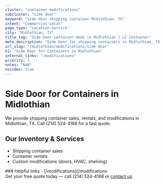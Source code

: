 ```yaml
---
cluster: "container modifications"
subcluster: "side door"
keyword: "side door shipping container Midlothian, TX"
intent: "Commercial-Local"
page_type: "Location-Service"
city: "Midlothian, TX"
title_tag: "Side Door container mods in Midlothian | LC Container"
meta_description: "Side Door for shipping containers in Midlothian, TX. Local fabrication & pro install. LC Container — Since 2003. Get a quote."
url_slug: "/midlothian/modifications/side-door"
h1: "Side Door for Containers in Midlothian"
internal_links: "/modifications"
priority: 3
notes: "NaN"
noindex: true
---
```


# Side Door for Containers in Midlothian

We provide shipping container sales, rentals, and modifications in Midlothian, TX. Call (214) 524-4168 for a fast quote.

## Our Inventory & Services
- Shipping container sales
- Container rentals
- Custom modifications (doors, HVAC, shelving)

<div data-section="internal-links">
### Helpful links
- [/modifications](/modifications
</div>

<div data-section="cta">
Get your free quote today — call (214) 524-4168 or <a href="/contact">contact us</a>.
</div>

<script type="application/ld+json">{"@context":"https://schema.org","@type":"FAQPage","mainEntity":[{"@type":"Question","name":"How much does delivery cost in Midlothian, TX?","acceptedAnswer":{"@type":"Answer","text":"Delivery costs vary by distance and container size. Most deliveries in Midlothian, TX range from $150-$300. Call (214) 524-4168 for an exact quote based on your specific location."}},{"@type":"Question","name":"Do you offer financing or payment plans?","acceptedAnswer":{"@type":"Answer","text":"We accept major credit cards, checks, and can discuss commercial terms for bulk purchases. Call (214) 524-4168 to discuss options."}},{"@type":"Question","name":"Can you customize containers in Midlothian, TX?","acceptedAnswer":{"@type":"Answer","text":"Yes — we perform modifications like doors, HVAC, insulation, and shelving. Request a custom quote at (214) 524-4168 or via our contact form."}}]}</script>
